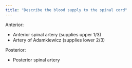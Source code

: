 ```yaml
---
title: "Describe the blood supply to the spinal cord"
---
```

Anterior:
- Anterior spinal artery (supplies upper 1/3)
- Artery of Adamkiewicz (supplies lower 2/3)

Posterior:
- Posterior spinal artery

